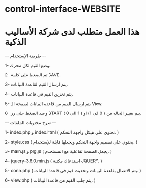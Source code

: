 # control-interface-WEBSITE

# هذا العمل متطلب لدى شركة الأساليب الذكية


-- طريقة الإستخدام --


1- وضع القيم لكل محرك.


2- ثم الضغط على كلمة SAVE.


3- يتم ارسال القيم لقاعدة البيانات.


4- يتم تخزين القيم في قاعدة البيانات.


5- يتم ارسال القيم من قاعدة البيانات لصفحة الـ View.


6- وعند الضغط على زر START يتم تغيير الحالة من ( 0 الى 1) او ( 1 الى 0 ).


-- شرح محتويات الملفات --


1- index.php و index.html ( تحتوي على هيكل واجهة التحكم. )


2- style.css ( يحتوي على تصميم واجهة التحكم ويجعلها قابلة للإستخدام. )


3- main.js و plg.js ( يجعل الصفحة تفاعلية مع المستخدم. )


4- jquery-3.6.0.min.js ( استدعاك مكتبة JQUERY. )


5- conn.php ( يتم الاتصال بقاعدة البيانات وتحديث قيم في قاعدة البيانات. )


6- view.php ( يتم جلب القيم من قاعدة البيانات. )
